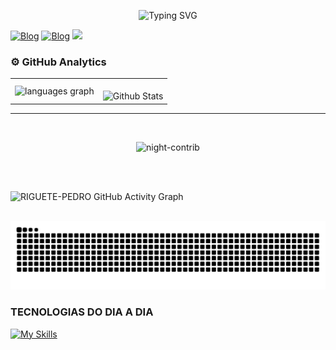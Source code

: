 <p align="center">
  <img src="https://readme-typing-svg.demolab.com?font=Fira+Code&pause=1200&color=00C853&center=true&vCenter=true&size=28&width=800&lines=Ol%C3%A1%2C+eu+sou+o+Pedro+Henrique!;Estudante+de+ADS+%7C+Web%2C+Banco+de+Dados+e+Redes;%F0%9F%8E%A8+%2B+%E2%9A%99%EF%B8%8F+criatividade,+Inova%C3%A7%C3%A3o" alt="Typing SVG" />
</p>


[![Blog](https://img.shields.io/badge/WhatsApp-25D366?style=for-the-badge&logo=whatsapp&logoColor=white)](https://wa.me/28999534886)
[![Blog](https://img.shields.io/badge/Instagram-E4405F?style=for-the-badge&logo=instagram&logoColor=white)](https://www.instagram.com/ph_riguete?igsh=OGVteWZzeDl3eW1p)
<a href = "mailto:riguetepedro0@gmail.com"><img loading="lazy" src="https://img.shields.io/badge/Gmail-D14836?style=for-the-badge&logo=gmail&logoColor=white" target="_blank"></a>




### ⚙️ GitHub Analytics

<table>
  <tr>
    <td>
     <img src="https://github-readme-stats.vercel.app/api/top-langs?username=RIGUETE-PEDRO&locale=pt-br&hide_title=false&layout=compact&card_width=320&langs_count=5&theme=dark&hide_border=false" height="150" alt="languages graph"  />
    </td>
    <td>
      <br />
      <img
        align="left"
        src="https://github-readme-streak-stats.herokuapp.com/?user=iuricode&theme=dark&hide_border=false"
        alt="Github Stats"
    </td>
  </tr>
</table>

--- 


<br>
<p align="center">
  <img src="https://github.com/RIGUETE-PEDRO/RIGUETE-PEDRO/blob/main/profile-3d-contrib/profile-night-rainbow.svg" alt="night-contrib">
</p>

<br>

<br>

<p align="center">
 
![RIGUETE-PEDRO GitHub Activity Graph](https://github-readme-activity-graph.vercel.app/graph?username=RIGUETE-PEDRO&bg_color=000000&color=4fff67&line=4fff67&point=ffffff&area=true&hide_border=true)  

</p>

<br clear="both">

<img src="https://raw.githubusercontent.com/RIGUETE-PEDRO/RIGUETE-PEDRO/output/snake.svg" alt="Snake animation" />


###


###



###
### TECNOLOGIAS DO DIA A DIA
[![My Skills](https://skillicons.dev/icons?i=c,windows,html,css,java,sublime,ps,gitlab,kali,nodejs,powershell,ts,angular,sass,github)]()
##





